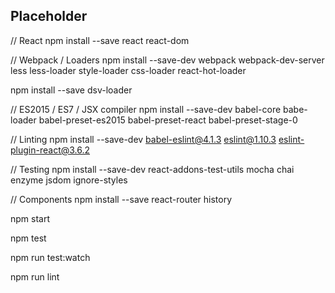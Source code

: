## Placeholder

// React
npm install --save react react-dom

// Webpack / Loaders
npm install --save-dev webpack webpack-dev-server less less-loader style-loader css-loader react-hot-loader

npm install --save dsv-loader

// ES2015 / ES7 / JSX compiler
npm install --save-dev babel-core babe-loader babel-preset-es2015 babel-preset-react babel-preset-stage-0

// Linting
npm install --save-dev babel-eslint@4.1.3 eslint@1.10.3 eslint-plugin-react@3.6.2

// Testing
npm install --save-dev react-addons-test-utils mocha chai enzyme jsdom ignore-styles

// Components
npm install --save react-router history

npm start

npm test

npm run test:watch

npm run lint
